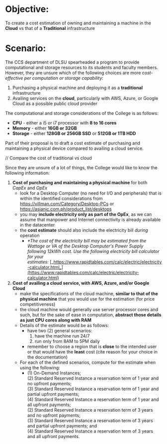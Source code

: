 # Objective: 
To create a cost estimation of owning and maintaining a machine in the **Cloud** vs that of a **Traditional** infrastructure

# Scenario:
The CCS department of DLSU spearheaded a program to provide computational and storage resources to its students and faculty members. However, they are unsure which of the following choices are more *cost-effective per computation or storage capability*:
1. Purchasing a physical machine and deploying it as a **traditional** infrastructure
2. Availing services on the **cloud**, particularly with AWS, Azure, or Google Cloud as a possible public cloud provider

The computational and storage considerations of the College is as follows:
- **CPU** - either a i5 or i7 processor with **8 to 16 cores**
- **Memory** - either **16GB or 32GB**
- **Storage** - either **128GB or 256GB SSD** or **512GB or 1TB HDD**

Part of their proposal is to draft a cost estimate of purchasing and maintaining a physical device compared to availing a cloud service.

// Compare the cost of traditional vs cloud 

Since they are unsure of a lot of things, the College would like to know the following information:
1. **Cost of purchasing and maintaining a physical machine** for both *CapEx* and *OpEx*
	- look for a Desktop Computer (no need for I/O and peripherals) that is within the identified considerations from https://villman.com/Category/Desktop-PCs or https://asianic.com.ph/product_list/desktops
	- you may **include electricity only as part of the OpEx**, as we can assume that manpower and Internet connectivity is already available in the datacenter
	- the **cost estimate** should also include the electricity bill *during* operation
		- _*The cost of the electricity bill may be estimated from the Wattage or VA of the Desktop Computer's Power Supply following 12kWh cost. Use the following electricity bill calculator for your estimates:_ [_https://www.rapidtables.com/calc/electric/electricity-calculator.html_](https://www.rapidtables.com/calc/electric/electricity-calculator.html)
2. **Cost of availing a cloud service, with AWS, Azure, and/or Google Cloud**
	- make the specifications of the cloud machine, **similar to that of the physical machine** that you would use for the estimation (for price competitiveness)
	- the cloud machine would generally use server processor cores and such, but for the sake of ease in computation, **abstract those details as just CPU cores along with RAM**
	- Details of the estimate would be as follows:
		- have two (2) general scenarios:
			1. have the machine run 24/7
			2. run only from 8AM to 5PM daily
		- remember to choose a region that is **close** to the intended user or that would have the **least** cost (cite reason for your choice in the documentation)
	- For each of the defined scenarios, compute for the estimate when using the following:
		- (1) On-Demand Instances;  
(2) Standard Reserved Instance a reservation term of 1 year and no upfront payments;  
(3) Standard Reserved Instance a reservation term of 1 year and partial upfront payments;  
(4) Standard Reserved Instance a reservation term of 1 year and all upfront payments;   
(2) Standard Reserved Instance a reservation term of 3 years and no upfront payments;  
(3) Standard Reserved Instance a reservation term of 3 years and partial upfront payments; and  
(4) Standard Reserved Instance a reservation term of 3 years and all upfront payments.